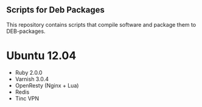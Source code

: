 ## Scripts for Deb Packages


This repository contains scripts that compile software and package them to DEB-packages.

# Ubuntu 12.04
  - Ruby 2.0.0
  - Varnish 3.0.4
  - OpenResty (Nginx + Lua)
  - Redis
  - Tinc VPN


